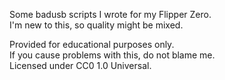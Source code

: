 Some badusb scripts I wrote for my Flipper Zero.\
I'm new to this, so quality might be mixed.

Provided for educational purposes only.\
If you cause problems with this, do not blame me.\
Licensed under CC0 1.0 Universal.
